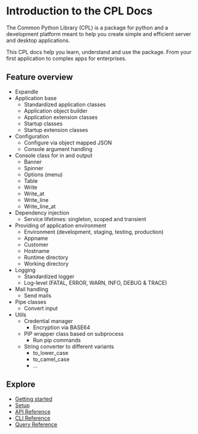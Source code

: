 # Introduction to the CPL Docs

The Common Python Library (CPL) is a package for python and a development platform meant to help you create simple and efficient server and desktop applications.

This CPL docs help you learn, understand and use the package. From your first application to complex apps for enterprises.

## Feature overview

- Expandle
- Application base
  - Standardized application classes
  - Application object builder
  - Application extension classes
  - Startup classes
  - Startup extension classes
- Configuration
  - Configure via object mapped JSON
  - Console argument handling
- Console class for in and output
  - Banner
  - Spinner
  - Options (menu)
  - Table
  - Write
  - Write_at
  - Write_line
  - Write_line_at
- Dependency injection
  - Service lifetimes: singleton, scoped and transient
- Providing of application environment
  - Environment (development, staging, testing, production)
  - Appname
  - Customer
  - Hostname
  - Runtime directory
  - Working directory
- Logging
  - Standardized logger
  - Log-level (FATAL, ERROR, WARN, INFO, DEBUG & TRACE)
- Mail handling
  - Send mails
- Pipe classes
  - Convert input
- Utils
  - Credential manager
    - Encryption via BASE64
  - PIP wrapper class based on subprocess
    - Run pip commands
  - String converter to different variants
    - to_lower_case
    - to_camel_case
    - ...

## Explore

- [Getting started](quickstart)
- [Setup](setup)
- [API Reference](cpl_core)
- [CLI Reference](cpl_cli.overview)
- [Query Reference](cpl_query)
